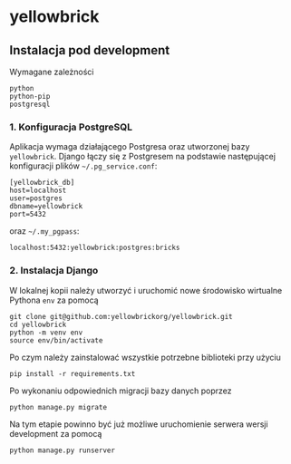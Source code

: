 # yellowbrick

## Instalacja pod development

Wymagane zależności

```
python
python-pip
postgresql
```

### 1. Konfiguracja PostgreSQL

Aplikacja wymaga działającego Postgresa oraz utworzonej bazy `yellowbrick`.
Django łączy się z Postgresem na podstawie następującej konfiguracji plików
`~/.pg_service.conf`:

```
[yellowbrick_db]
host=localhost
user=postgres
dbname=yellowbrick
port=5432
```

oraz `~/.my_pgpass`:

```
localhost:5432:yellowbrick:postgres:bricks
```

### 2. Instalacja Django

W lokalnej kopii należy utworzyć i uruchomić nowe środowisko wirtualne Pythona
`env` za pomocą

```
git clone git@github.com:yellowbrickorg/yellowbrick.git
cd yellowbrick
python -m venv env
source env/bin/activate
```

Po czym należy zainstalować wszystkie potrzebne biblioteki przy użyciu

```
pip install -r requirements.txt
```

Po wykonaniu odpowiednich migracji bazy danych poprzez

```
python manage.py migrate
```

Na tym etapie powinno być już możliwe uruchomienie serwera wersji development za pomocą

```
python manage.py runserver
```
